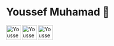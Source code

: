 # Youssef Muhamad 👋

<img align="left" alt="Youssef Logo" height="40px" src="https://i.imgur.com/z9ej7aW.png" />

<a href="https://www.linkedin.com/in/youssef-muhamad-6bb940159/">
  <img align="left" alt="Youssef LinkedIn" height="40px" src="https://i.imgur.com/SiLaOQb.png" />
</a>

<a href="https://t.me/youssef_md">
  <img align="left" alt="Youssef Telegram" height="40px" src="https://i.imgur.com/bBW2nBp.png" />
</a>
